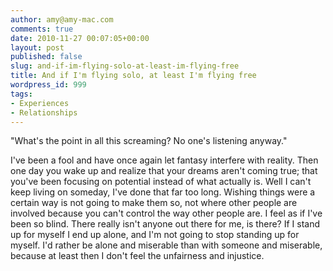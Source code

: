 ```yaml
---
author: amy@amy-mac.com
comments: true
date: 2010-11-27 00:07:05+00:00
layout: post
published: false
slug: and-if-im-flying-solo-at-least-im-flying-free
title: And if I'm flying solo, at least I'm flying free
wordpress_id: 999
tags:
- Experiences
- Relationships
---
```


"What's the point in all this screaming? No one's listening anyway."

I've been a fool and have once again let fantasy interfere with reality. Then one day you wake up and realize that your dreams aren't coming true; that you've been focusing on potential instead of what actually is. Well I can't keep living on someday, I've done that far too long. Wishing things were a certain way is not going to make them so, not where other people are involved because you can't control the way other people are. I feel as if I've been so blind. There really isn't anyone out there for me, is there? If I stand up for myself I end up alone, and I'm not going to stop standing up for myself. I'd rather be alone and miserable than with someone and miserable, because at least then I don't feel the unfairness and injustice.
